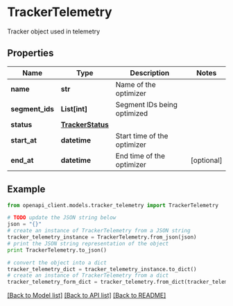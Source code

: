 # TrackerTelemetry

Tracker object used in telemetry

## Properties
Name | Type | Description | Notes
------------ | ------------- | ------------- | -------------
**name** | **str** | Name of the optimizer | 
**segment_ids** | **List[int]** | Segment IDs being optimized | 
**status** | [**TrackerStatus**](TrackerStatus.md) |  | 
**start_at** | **datetime** | Start time of the optimizer | 
**end_at** | **datetime** | End time of the optimizer | [optional] 

## Example

```python
from openapi_client.models.tracker_telemetry import TrackerTelemetry

# TODO update the JSON string below
json = "{}"
# create an instance of TrackerTelemetry from a JSON string
tracker_telemetry_instance = TrackerTelemetry.from_json(json)
# print the JSON string representation of the object
print TrackerTelemetry.to_json()

# convert the object into a dict
tracker_telemetry_dict = tracker_telemetry_instance.to_dict()
# create an instance of TrackerTelemetry from a dict
tracker_telemetry_form_dict = tracker_telemetry.from_dict(tracker_telemetry_dict)
```
[[Back to Model list]](../README.md#documentation-for-models) [[Back to API list]](../README.md#documentation-for-api-endpoints) [[Back to README]](../README.md)


